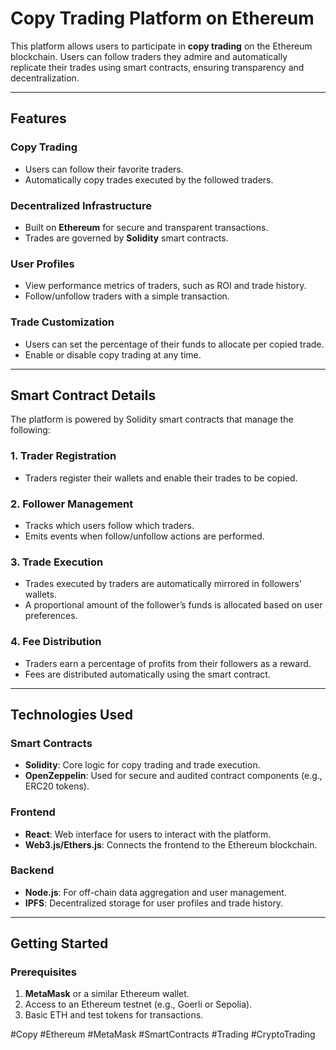 # Copy Trading Platform on Ethereum  

This platform allows users to participate in **copy trading** on the Ethereum blockchain. Users can follow traders they admire and automatically replicate their trades using smart contracts, ensuring transparency and decentralization.

---

## Features  

### Copy Trading  
- Users can follow their favorite traders.  
- Automatically copy trades executed by the followed traders.  

### Decentralized Infrastructure  
- Built on **Ethereum** for secure and transparent transactions.  
- Trades are governed by **Solidity** smart contracts.  

### User Profiles  
- View performance metrics of traders, such as ROI and trade history.  
- Follow/unfollow traders with a simple transaction.  

### Trade Customization  
- Users can set the percentage of their funds to allocate per copied trade.  
- Enable or disable copy trading at any time.  

---

## Smart Contract Details  

The platform is powered by Solidity smart contracts that manage the following:  

### 1. Trader Registration  
- Traders register their wallets and enable their trades to be copied.  

### 2. Follower Management  
- Tracks which users follow which traders.  
- Emits events when follow/unfollow actions are performed.  

### 3. Trade Execution  
- Trades executed by traders are automatically mirrored in followers' wallets.  
- A proportional amount of the follower’s funds is allocated based on user preferences.  

### 4. Fee Distribution  
- Traders earn a percentage of profits from their followers as a reward.  
- Fees are distributed automatically using the smart contract.  

---

## Technologies Used  

### Smart Contracts  
- **Solidity**: Core logic for copy trading and trade execution.  
- **OpenZeppelin**: Used for secure and audited contract components (e.g., ERC20 tokens).  

### Frontend  
- **React**: Web interface for users to interact with the platform.  
- **Web3.js/Ethers.js**: Connects the frontend to the Ethereum blockchain.  

### Backend  
- **Node.js**: For off-chain data aggregation and user management.  
- **IPFS**: Decentralized storage for user profiles and trade history.  

---

## Getting Started  

### Prerequisites  
1. **MetaMask** or a similar Ethereum wallet.  
2. Access to an Ethereum testnet (e.g., Goerli or Sepolia).  
3. Basic ETH and test tokens for transactions.

#Copy #Ethereum #MetaMask #SmartContracts #Trading #CryptoTrading
